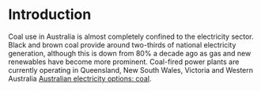 # Introduction
Coal use in Australia is almost completely confined to the electricity sector. Black and brown coal provide around two-thirds of national electricity generation, although this is down from 80% a decade ago as gas and new renewables have become more prominent. Coal-fired power plants are currently operating in Queensland, New South Wales, Victoria and Western Australia [Australian electricity options: coal](https://www.aph.gov.au/About_Parliament/Parliamentary_Departments/Parliamentary_Library/pubs/rp/rp2021/AustralianElectricityOptionsCoal).

